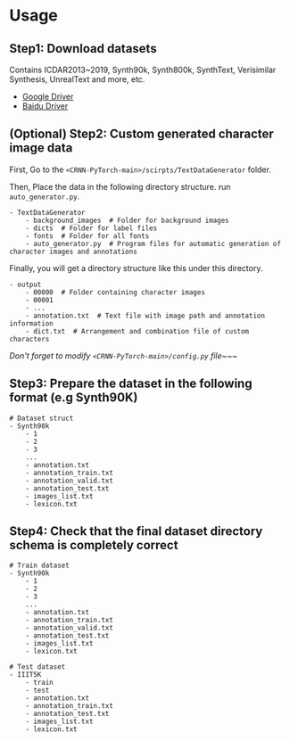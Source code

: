 # Usage

## Step1: Download datasets

Contains ICDAR2013~2019, Synth90k, Synth800k, SynthText, Verisimilar Synthesis, UnrealText and more, etc.

- [Google Driver](https://drive.google.com/drive/folders/1dxrLQ48UodaLavqFHMimiYkuqtfufyrI?usp=sharing)
- [Baidu Driver](https://pan.baidu.com/s/1v4urOutexChkzhLYiOD0QA?pwd=llot)

## (Optional) Step2: Custom generated character image data

First, Go to the `<CRNN-PyTorch-main>/scirpts/TextDataGenerator` folder.

Then, Place the data in the following directory structure. run `auto_generator.py`.

```text
- TextDataGenerator
    - background_images  # Folder for background images
    - dicts  # Folder for label files
    - fonts  # Folder for all fonts
    - auto_generator.py  # Program files for automatic generation of character images and annotations
```

Finally, you will get a directory structure like this under this directory.

```text
- output
    - 00000  # Folder containing character images
    - 00001
    - ...
    - annotation.txt  # Text file with image path and annotation information
    - dict.txt  # Arrangement and combination file of custom characters
```

*Don't forget to modify `<CRNN-PyTorch-main>/config.py` file~~~*

## Step3: Prepare the dataset in the following format (e.g Synth90K)

```text
# Dataset struct
- Synth90k
    - 1
    - 2
    - 3
    ...
    - annotation.txt
    - annotation_train.txt
    - annotation_valid.txt
    - annotation_test.txt
    - images_list.txt
    - lexicon.txt
```

## Step4: Check that the final dataset directory schema is completely correct

```text
# Train dataset
- Synth90k
    - 1
    - 2
    - 3
    ...
    - annotation.txt
    - annotation_train.txt
    - annotation_valid.txt
    - annotation_test.txt
    - images_list.txt
    - lexicon.txt

# Test dataset
- IIIT5K
    - train
    - test
    - annotation.txt
    - annotation_train.txt
    - annotation_test.txt
    - images_list.txt
    - lexicon.txt
```
